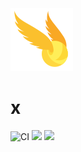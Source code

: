 <img src="assets/icons/hp.png">

# x
<p align="center">
  
![CI](https://github.com/yashimself/x/workflows/CI/badge.svg?branch=master&event=push) 
<img src="https://img.shields.io/badge/built%20w%2F-flutter-blue">
<img src="https://img.shields.io/badge/license-GPT-blue">




</p>
